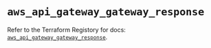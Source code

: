 # `aws_api_gateway_gateway_response`

Refer to the Terraform Registory for docs: [`aws_api_gateway_gateway_response`](https://www.terraform.io/docs/providers/aws/r/api_gateway_gateway_response).
